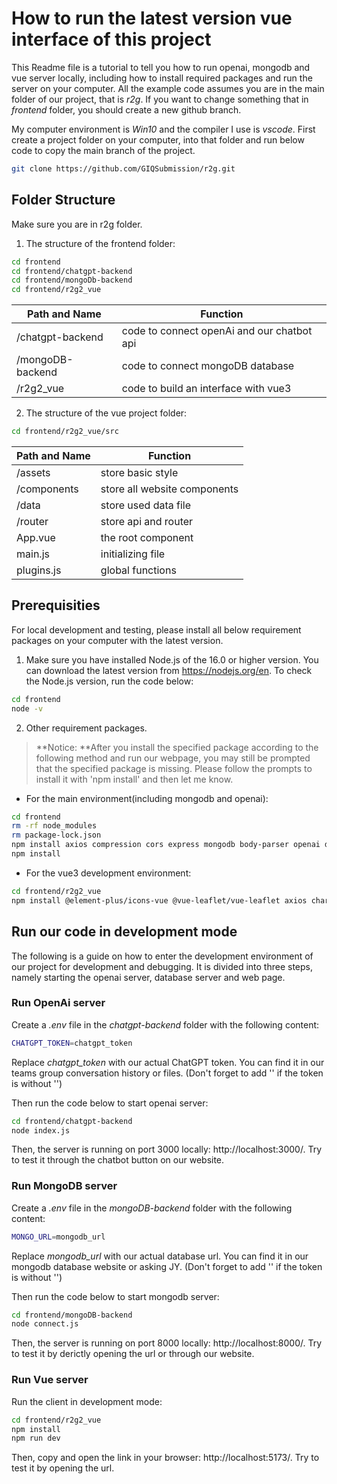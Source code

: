 # How to run the latest version vue interface of this project

This Readme file is a tutorial to tell you how to run openai, mongodb and vue server locally, including how to install required packages and run the server on your computer. All the example code assumes you are in the main folder of our project, that is *r2g*. If you want to change something that in *frontend* folder, you should create a new github branch.

My computer environment is *Win10* and the compiler I use is *vscode*. First create a project folder on your computer, into that folder and run below code to copy the main branch of the project.

```sh
git clone https://github.com/GIQSubmission/r2g.git
```

## Folder Structure
Make sure you are in r2g folder.

1. The structure of the frontend folder:

```sh
cd frontend
cd frontend/chatgpt-backend
cd frontend/mongoDb-backend
cd frontend/r2g2_vue
```
| Path and Name | Function |
| ------- | ------- |
| /chatgpt-backend | code to connect openAi and our chatbot api |
| /mongoDB-backend |code to connect mongoDB database |
| /r2g2_vue        | code to build an interface with vue3 |

2. The structure of the vue project folder:

```sh
cd frontend/r2g2_vue/src
```
| Path and Name | Function |
| ------- | ------- |
| /assets | store basic style |
| /components | store all website components |
| /data | store used data file |
| /router | store api and router |
| App.vue | the root component |
| main.js | initializing file |
| plugins.js | global functions |

## Prerequisities

For local development and testing, please install all below requirement packages on your computer with the latest version.

1. Make sure you have installed Node.js of the 16.0 or higher version. You can download the latest version from https://nodejs.org/en. To check the Node.js version, run the code below:

```sh
cd frontend
node -v
```

2. Other requirement packages. 
> **Notice: **After you install the specified package according to the following method and run our webpage, you may still be prompted that the specified package is missing. Please follow the prompts to install it with 'npm install' and then let me know.

- For the main environment(including mongodb and openai):

```sh
cd frontend
rm -rf node_modules
rm package-lock.json
npm install axios compression cors express mongodb body-parser openai dotenv
npm install
```

- For the vue3 development environment:

```sh
cd frontend/r2g2_vue
npm install @element-plus/icons-vue @vue-leaflet/vue-leaflet axios chart.js chartjs-adapter-date-fns echarts element-plus leaflet vue vue-chartjs vue-i18n vue-leaflet vue-loading-overlay vue-router dotenv
```

## Run our code in development mode
The following is a guide on how to enter the development environment of our project for development and debugging. It is divided into three steps, namely starting the openai server, database server and web page.

### Run OpenAi server

Create a *.env* file in the *chatgpt-backend* folder with the following content:
```sh
CHATGPT_TOKEN=chatgpt_token
```
Replace *chatgpt_token* with our actual ChatGPT token. You can find it in our teams group conversation history or files. (Don't forget to add '' if the token is without '')

Then run the code below to start openai server:
```sh
cd frontend/chatgpt-backend
node index.js
```

Then, the server is running on port 3000 locally: http://localhost:3000/. Try to test it through the chatbot button on our website.

### Run MongoDB server

Create a *.env* file in the *mongoDB-backend* folder with the following content:
```sh
MONGO_URL=mongodb_url
```
Replace *mongodb_url* with our actual database url. You can find it in our mongodb database website or asking JY. (Don't forget to add '' if the token is without '')

Then run the code below to start mongodb server:
```sh
cd frontend/mongoDB-backend
node connect.js
```

Then, the server is running on port 8000 locally: http://localhost:8000/. Try to test it by derictly opening the url or through our website.

### Run Vue server

Run the client in development mode:

```sh
cd frontend/r2g2_vue
npm install
npm run dev
```

Then, copy and open the link in your browser: http://localhost:5173/. Try to test it by opening the url.
